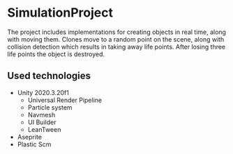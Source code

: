 # SimulationProject
The project includes implementations for creating objects in real time, along with moving them. Clones move to a random point on the scene, along with collision detection which results in taking away life points. After losing three life points the object is destroyed.

## Used technologies
- Unity 2020.3.20f1
  - Universal Render Pipeline
  - Particle system  
  - Navmesh
  - UI Builder
  - LeanTween
- Aseprite
- Plastic Scm
